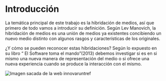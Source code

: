 # Introducción

La temática principal de este trabajo es la hibridación de medios, así que primero de todo vamos a introducir su definición.
Según Lev Manovich, la hibridación de medios es una unión de medios ya existentes concibiendo un nuevo medio distinto con algunos rasgos y características de los originales.

¿Y cómo se pueden reconocer estas hibridaciones? Según lo expuesto en su libro “ El Software toma el mando”(2013) debemos investigar si es en si mismo una nueva manera de representación del medio o si ofrece una nueva experiencia cuando se produce la interacción con el mismo. 

![Imagen sacada de la web innovaruntref](https://www.innovaruntref.com.ar/la-actualidad-de-la-ecologia-de-medios/)
